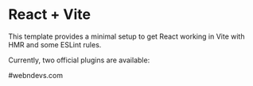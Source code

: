 # React + Vite

This template provides a minimal setup to get React working in Vite with HMR and some ESLint rules.

Currently, two official plugins are available:

#webndevs.com
